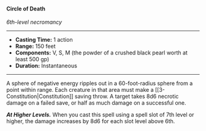 #### Circle of Death
*6th-level necromancy*
___
- **Casting Time:** 1 action
- **Range:** 150 feet
- **Components:** V, S, M (the powder of a crushed black pearl worth at least 500 gp)
- **Duration:** Instantaneous
---
A sphere of negative energy ripples out in a 60-foot-radius sphere from a point within range. Each creature in that area must make a [[3-Constitution|Constitution]] saving throw. A target takes 8d6 necrotic damage on a failed save, or half as much damage on a successful one.

***At Higher Levels.*** When you cast this spell using a spell slot of 7th level or higher, the damage increases by 8d6 for each slot level above 6th.
